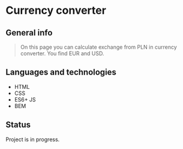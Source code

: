 # Currency converter


## General info
> On this page you can calculate exchange from PLN in currency converter. You find EUR and USD.

## Languages and technologies
- HTML
- CSS
- ES6+ JS
- BEM


## Status
Project is in progress.